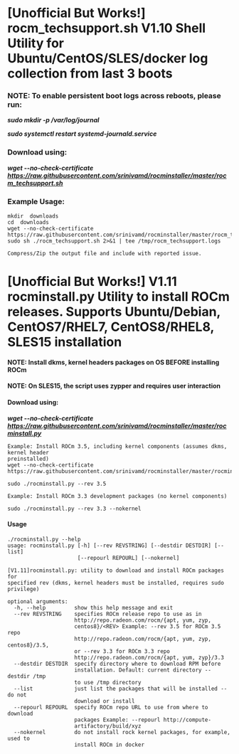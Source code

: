 # [Unofficial But Works!] rocm_techsupport.sh V1.10 Shell Utility for Ubuntu/CentOS/SLES/docker log collection from last 3 boots
### NOTE: To enable persistent boot logs across reboots, please run:  
***sudo mkdir -p /var/log/journal*** 

***sudo systemctl restart systemd-journald.service*** 

### Download using:
***wget --no-check-certificate https://raw.githubusercontent.com/srinivamd/rocminstaller/master/rocm_techsupport.sh*** 

### Example Usage:
```
mkdir  downloads
cd  downloads
wget --no-check-certificate https://raw.githubusercontent.com/srinivamd/rocminstaller/master/rocm_techsupport.sh
sudo sh ./rocm_techsupport.sh 2>&1 | tee /tmp/rocm_techsupport.logs

Compress/Zip the output file and include with reported issue.
```

# [Unofficial But Works!] V1.11 rocminstall.py Utility to install ROCm releases. Supports Ubuntu/Debian, CentOS7/RHEL7, CentOS8/RHEL8, SLES15 installation
#### NOTE: Install dkms, kernel headers packages on OS BEFORE installing ROCm
#### NOTE: On SLES15, the script uses zypper and requires user interaction
#### Download using:
***wget --no-check-certificate https://raw.githubusercontent.com/srinivamd/rocminstaller/master/rocminstall.py***

```
Example: Install ROCm 3.5, including kernel components (assumes dkms, kernel header
preinstalled)
wget --no-check-certificate https://raw.githubusercontent.com/srinivamd/rocminstaller/master/rocminstall.py

sudo ./rocminstall.py --rev 3.5

Example: Install ROCm 3.3 development packages (no kernel components)

sudo ./rocminstall.py --rev 3.3 --nokernel

```
#### Usage
```
./rocminstall.py --help
usage: rocminstall.py [-h] [--rev REVSTRING] [--destdir DESTDIR] [--list]
                      [--repourl REPOURL] [--nokernel]

[V1.11]rocminstall.py: utility to download and install ROCm packages for
specified rev (dkms, kernel headers must be installed, requires sudo
privilege)

optional arguments:
  -h, --help         show this help message and exit
  --rev REVSTRING    specifies ROCm release repo to use as in
                     http://repo.radeon.com/rocm/{apt, yum, zyp,
                     centos8}/<REV> Example: --rev 3.5 for ROCm 3.5 repo
                     http://repo.radeon.com/rocm/{apt, yum, zyp, centos8}/3.5,
                     or --rev 3.3 for ROCm 3.3 repo
                     http://repo.radeon.com/rocm/{apt, yum, zyp}/3.3
  --destdir DESTDIR  specify directory where to download RPM before
                     installation. Default: current directory --destdir /tmp
                     to use /tmp directory
  --list             just list the packages that will be installed -- do not
                     download or install
  --repourl REPOURL  specify ROCm repo URL to use from where to download
                     packages Example: --repourl http://compute-
                     artifactory/build/xyz
  --nokernel         do not install rock kernel packages, for example, used to
                     install ROCm in docker
```


